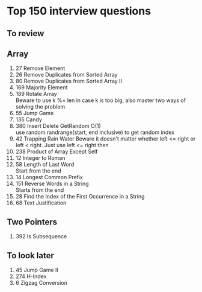 # Top 150 interview questions
## To review
## Array
1. 27 Remove Element
1. 26 Remove Duplicates from Sorted Array
1. 80 Remove Duplicates from Sorted Array II
1. 169 Majority Element
1. 189 Rotate Array  
   Beware to use k %= len in case k is too big, also master two ways of solving the problem
1. 55 Jump Game
1. 135 Candy
1. 380 Insert Delete GetRandom O(1)  
   use random.randrange(start, end inclusive) to get random index
1. 42 Trapping Rain Water
   Beware it doesn't matter whether left <= right or left < right. Just use left <= right then
1. 238 Product of Array Except Self
1. 12 Integer to Roman
1. 58 Length of Last Word  
   Start from the end
1. 14 Longest Common Prefix
1. 151 Reverse Words in a String  
   Starts from the end
1. 28 Find the Index of the First Occurrence in a String
1. 68 Text Justification

## Two Pointers
1. 392 Is Subsequence
## To look later
1. 45 Jump Game II
2. 274 H-Index
3. 6 Zigzag Conversion
